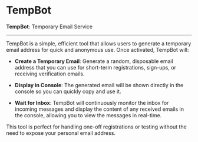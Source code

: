 # TempBot

**TempBot**: Temporary Email Service

---

TempBot is a simple, efficient tool that allows users to generate a temporary email address for quick and anonymous use. Once activated, TempBot will:

- **Create a Temporary Email**: Generate a random, disposable email address that you can use for short-term registrations, sign-ups, or receiving verification emails.
  
- **Display in Console**: The generated email will be shown directly in the console so you can quickly copy and use it.

- **Wait for Inbox**: TempBot will continuously monitor the inbox for incoming messages and display the content of any received emails in the console, allowing you to view the messages in real-time.

This tool is perfect for handling one-off registrations or testing without the need to expose your personal email address.
